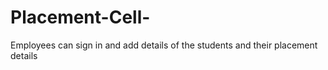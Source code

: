 # Placement-Cell-
Employees can sign in and add details of the students and their placement details
